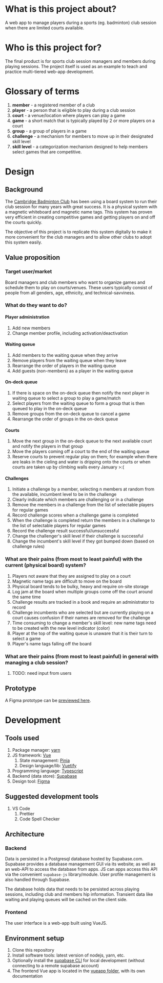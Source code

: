 # What is this project about?

A web app to manage players during a sports (eg. badminton) club session when there are limited courts available.

# Who is this project for?

The final product is for sports club session managers and members during playing sessions.
The project itself is used as an example to teach and practice multi-tiered web-app development.

# Glossary of terms

1. **member** - a registered member of a club
2. **player** - a person that is eligible to play during a club session
3. **court** - a venue/location where players can play a game
4. **game** - a short match that is typically played by 2 or more players on a court
5. **group** - a group of players in a game
6. **challenge** - a mechanism for members to move up in their designated skill level
7. **skill level** - a categorization mechanism designed to help members select games that are competitive.

# Design

## Background

The [Cambridge Badminton Club](https://www.cambridgebadmintonclub.com/) has been using a board system to run their club session for many years with great success. It is a physical system with a magnetic whiteboard and magnetic name tags. This system has proven very efficient in creating competitive games and getting players on and off the courts quickly.

The objective of this project is to replicate this system digitally to make it more convenient for the club managers and to allow other clubs to adopt this system easily.

## Value proposition

### Target user/market

Board managers and club members who want to organize games and schedule them to play on courts/venues. These users typically consist of people from all genders, age, ethnicity, and technical-savviness.

### What do they want to do?

#### Player administration

1. Add new members
2. Change member profile, including activation/deactivation

#### Waiting queue

1. Add members to the waiting queue when they arrive
2. Remove players from the waiting queue when they leave
3. Rearrange the order of players in the waiting queue
4. Add guests (non-members) as a player in the waiting queue

#### On-deck queue

1. If there is space on the on-deck queue then notify the next player in waiting queue to select a group to play a game/match
2. Select players from the waiting queue to form a group that is then queued to play in the on-deck queue
3. Remove groups from the on-deck queue to cancel a game
4. Rearrange the order of groups in the on-deck queue

#### Courts

1. Move the next group in the on-deck queue to the next available court and notify the players in that group
2. Move the players coming off a court to the end of the waiting queue
3. Reserve courts to prevent regular play on them; for example when there are leaks in the cieling and water is dripping onto the courts or when courts are taken up by climbing walls every January >:(

#### Challenges

1. Initiate a challenge by a member, selecting n members at random from the available, incumbent level to be in the challenge
2. Clearly indicate which members are challenging or in a challenge
3. Remove the members in a challenge from the list of selectable players for regular games
4. Record challenge scores when a challenge game is completed
5. When the challenge is completed return the members in a challenge to the list of selectable players for regular games
6. Record the challenge result successful/unsuccessful
7. Change the challenger's skill level if their challenge is successful
8. Change the incumbent's skill level if they got bumped down (based on challenge rules)

### What are their pains (from most to least painful) with the current (physical board) system?

1. Players not aware that they are assigned to play on a court
2. Magnetic name tags are difficult to move on the board
3. Physical board tends to be bulky, heavy and require on-site storage
4. Log jam at the board when multiple groups come off the court around the same time
5. Challenge results are tracked in a book and require an administrator to record
6. Challenge incumbents who are selected but are currently playing on a court causes confusion if their names are removed for the challenge
7. Time consuming to change a member's skill level: new name tags need to be created with the new level indicator (color)
8. Player at the top of the waiting queue is unaware that it is their turn to select a game
9. Player's name tags falling off the board

### What are their pains (from most to least painful) in general with managing a club session?

1. TODO: need input from users

## Prototype

A Figma prototype can be [previewed here](https://www.figma.com/proto/7aTbnXOGmHze0HC74rLDUp/cbc-board-system?node-id=6-747&t=JuGjN68fyMp0S5d4-1&scaling=min-zoom&page-id=1%3A419&starting-point-node-id=6%3A747).

# Development

## Tools used

1. Package manager: [yarn](https://yarnpkg.com)
2. JS framework: [Vue](https://vuejs.org)
   1. State management: [Pinia](pinia.vuejs.org)
   2. Design language/lib: [Vuetify](https://vuetifyjs.com)
3. Programming language: [Typescript](https://typescriptlang.org)
4. Backend (data store): [Supabase](https://supabase.com)
5. Design tool: [Figma](https://figma.com)

## Suggested development tools

1. VS Code
   1. Prettier
   2. Code Spell Checker

## Architecture

### Backend

Data is persisted in a Postgresql database hosted by Supabase.com. Supabase provides a database management GUI via its website; as well as an web-API to access the database from apps. JS can apps access this API via the convenient `supabase-js` library/module. User profile management is also handled through Supabase.

The database holds data that needs to be persisted across playing sessions, including club and members hip information. Transient data like waiting and playing queues will be cached on the client side.

### Frontend

The user interface is a web-app built using VueJS.

## Environment setup

1. Clone this repository
2. Install software tools: latest version of nodejs, yarn, etc.
3. Optionally install the [supabase CLI](https://supabase.com/docs/guides/cli) for local development (without connecting to a remote supabase account)
4. The frontend Vue app is located in the [vueapp folder](./vueapp/), with its own documentation
